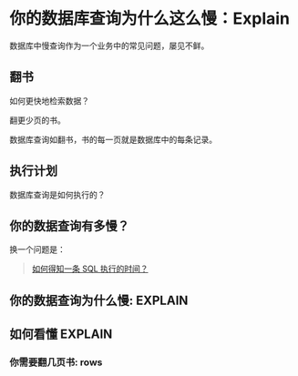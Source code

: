 # 你的数据库查询为什么这么慢：Explain

数据库中慢查询作为一个业务中的常见问题，屡见不鲜。

##

## 翻书

如何更快地检索数据？

翻更少页的书。

数据库查询如翻书，书的每一页就是数据库中的每条记录。

## 执行计划

数据库查询是如何执行的？

## 你的数据查询有多慢？

换一个问题是：

> [如何得知一条 SQL 执行的时间？]()

## 你的数据查询为什么慢: EXPLAIN

## 如何看懂 EXPLAIN

### 你需要翻几页书: rows
